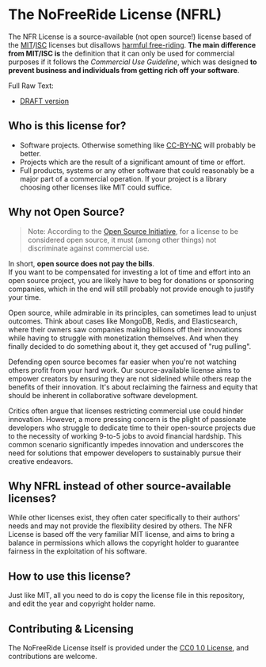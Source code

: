 # The NoFreeRide License (NFRL)

The NFR License is a source-available (not open source!) license based of the [MIT](https://www.tldrlegal.com/license/mit-license)/[ISC](https://www.tldrlegal.com/license/isc-license) licenses but disallows [harmful free-riding](https://en.wikipedia.org/wiki/Free-rider_problem).  **The main difference from MIT/ISC is** the definition that it can only be used for commercial purposes if it follows the _Commercial Use Guideline_, which was designed **to prevent business and individuals from getting rich off your software**.  
  
Full Raw Text:
- [DRAFT version](https://raw.githubusercontent.com/tabarra/nfr-license/main/NFRL-DRAFT.txt)

## Who is this license for?

- Software projects. Otherwise something like [CC-BY-NC](https://creativecommons.org/licenses/by-nc/4.0/) will probably be better.
- Projects which are the result of a significant amount of time or effort.
- Full products, systems or any other software that could reasonably be a major part of a commercial operation. If your project is a library choosing other licenses like MIT could suffice.

## Why not Open Source?

> Note: According to the [Open Source Initiative](https://opensource.org/osd), for a license to be considered open source, it must (among other things) not discriminate against commercial use.

In short, **open source does not pay the bills**.  
If you want to be compensated for investing a lot of time and effort into an open source project, you are likely have to beg for donations or sponsoring companies, which in the end will still probably not provide enough to justify your time.

Open source, while admirable in its principles, can sometimes lead to unjust outcomes. Think about cases like MongoDB, Redis, and Elasticsearch, where their owners saw companies making billions off their innovations while having to struggle with monetization themselves. And when they finally decided to do something about it, they get accused of "rug pulling".

Defending open source becomes far easier when you're not watching others profit from your hard work. Our source-available license aims to empower creators by ensuring they are not sidelined while others reap the benefits of their innovation. It's about reclaiming the fairness and equity that should be inherent in collaborative software development.

Critics often argue that licenses restricting commercial use could hinder innovation. However, a more pressing concern is the plight of passionate developers who struggle to dedicate time to their open-source projects due to the necessity of working 9-to-5 jobs to avoid financial hardship. This common scenario significantly impedes innovation and underscores the need for solutions that empower developers to sustainably pursue their creative endeavors.

## Why NFRL instead of other source-available licenses?

While other licenses exist, they often cater specifically to their authors' needs and may not provide the flexibility desired by others. The NFR License is based off the very familiar MIT license, and aims to bring a balance in permissions which allows the copyright holder to guarantee fairness in the exploitation of his software.

## How to use this license?

Just like MIT, all you need to do is copy the license file in this repository, and edit the year and copyright holder name.

## Contributing & Licensing

The NoFreeRide License itself is provided under the [CC0 1.0 License](https://creativecommons.org/publicdomain/zero/1.0/), and contributions are welcome.
